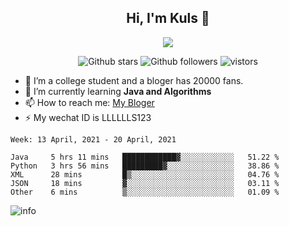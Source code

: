 <h2 align="center"> Hi, I'm Kuls 👋 </h2>
<p align="center">
    <p align="center">
        <img src=" https://avatars.githubusercontent.com/u/42165104?s=460&u=5c7fbf0bce7d4b38a15a44676e6f64b529e47598&v=4"/>
    </p>
    <p align="center">
      <img src="https://img.shields.io/github/stars/hellokuls?style=social" alt="Github stars" />
      <img src="https://img.shields.io/github/followers/hellokuls?style=social" alt="Github followers" />
      <img src="https://visitor-badge.glitch.me/badge?page_id=hellokuls.readme" alt="vistors" />
    </p>
</p>

- 🔭 I’m a college student and a bloger has 20000 fans.
- 🌱 I’m currently learning **Java and Algorithms**
- 📫 How to reach me: [My Bloger](http://www.kuls6.top) 
- ⚡ My wechat ID is LLLLLLS123

<!--START_SECTION:waka-->
```text
Week: 13 April, 2021 - 20 April, 2021

Java     5 hrs 11 mins   ████████████▓░░░░░░░░░░░░   51.22 % 
Python   3 hrs 56 mins   █████████▓░░░░░░░░░░░░░░░   38.86 % 
XML      28 mins         █▒░░░░░░░░░░░░░░░░░░░░░░░   04.76 % 
JSON     18 mins         ▓░░░░░░░░░░░░░░░░░░░░░░░░   03.11 % 
Other    6 mins          ▒░░░░░░░░░░░░░░░░░░░░░░░░   01.09 % 
```
<!--END_SECTION:waka-->

![info](https://github-readme-stats.vercel.app/api?username=hellokuls&show_icons=true&count_private=true&hide=prs&theme=default_repocard)


